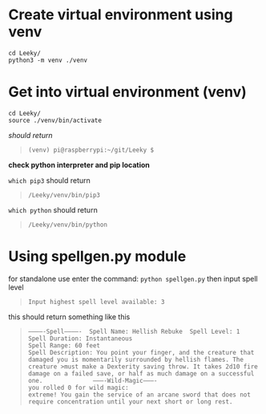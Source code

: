 # Create virtual environment using venv
```
cd Leeky/
python3 -m venv ./venv
```

# Get into virtual environment (venv)
```
cd Leeky/
source ./venv/bin/activate
```
*should return*
>`(venv) pi@raspberrypi:~/git/Leeky $ `


**check python interpreter and pip location**

`which pip3` should return 
>`/Leeky/venv/bin/pip3`

`which python` should return 
>`/Leeky/venv/bin/python`

# Using spellgen.py module
for standalone use enter the command:
`python spellgen.py`
then input spell level
>`Input highest spell level available: 3 `
>
this should return something like this
>
>`————-Spell————- 
>Spell Name: Hellish Rebuke 
>Spell Level: 1      
>Spell Duration: Instantaneous                                                                                           
>Spell Range: 60 feet                                                                                                    
>Spell Description: You point your finger, and the creature that damaged you is momentarily surrounded by hellish flames. The creature >must make a Dexterity saving throw. It takes 2d10 fire damage on a failed save, or half as much damage on a successful one.             
>———-Wild-Magic———-                                                                                                      
>you rolled 0 for wild magic:                                                                    
>extreme! You gain the service of an arcane sword that does not require concentration until your next short or long rest.
`
